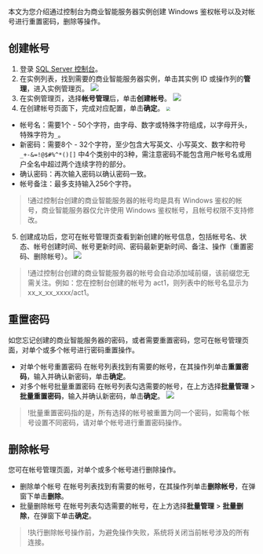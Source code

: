 本文为您介绍通过控制台为商业智能服务器实例创建 Windows 鉴权帐号以及对帐号进行重置密码，删除等操作。

## 创建帐号
1. 登录 [SQL Server 控制台](https://console.cloud.tencent.com/sqlserver)。
2. 在实例列表，找到需要的商业智能服务器实例，单击其实例 ID 或操作列的**管理**，进入实例管理页。
![](https://qcloudimg.tencent-cloud.cn/raw/a0d144e21e0e4bed011e02894b4b1ed8.png)
3. 在实例管理页，选择**帐号管理**后，单击**创建帐号**。
![](https://qcloudimg.tencent-cloud.cn/raw/a3458041b0b6b45cce55a9eaf34f2945.png)
4. 在创建帐号页面下，完成对应配置，单击**确定**。
<img src="https://qcloudimg.tencent-cloud.cn/raw/e536d99013a44861f79da8c556f20c6f.png"  style="zoom:50%;"><br>
 - 帐号名：需要1个 - 50个字符，由字母、数字或特殊字符组成，以字母开头，特殊字符为`_`。
 - 新密码：需要8个 - 32个字符，至少包含大写英文、小写英文、数字和符号 `_+-&=!@$#%^*()[]` 中4个类别中的3种，需注意密码不能包含用户帐号名或用户全名中超过两个连续字符的部分。
 - 确认密码：再次输入密码以确认密码一致。
 - 帐号备注：最多支持输入256个字符。
 >!通过控制台创建的商业智能服务器的帐号均是具有 Windows 鉴权的帐号，商业智能服务器仅允许使用 Windows 鉴权帐号，且帐号权限不支持修改。
5. 创建成功后，您可在帐号管理页查看到新创建的帐号信息，包括帐号名、状态、帐号创建时间、帐号更新时间、密码最新更新时间、备注、操作（重置密码、删除帐号）。
![](https://qcloudimg.tencent-cloud.cn/raw/df9a4221255a0e1554251ff7fd5889d7.png)
>!通过控制台创建的商业智能服务器的帐号会自动添加域前缀，该前缀您无需关注。例如：您在控制台创建的帐号为 act1，则列表中的帐号名显示为 xx_x_xx_xxxx/act1。

## 重置密码
如您忘记创建的商业智能服务器的密码，或者需要重置密码，您可在帐号管理页面，对单个或多个帐号进行密码重置操作。
- 对单个帐号重置密码
在帐号列表找到有需要的帐号，在其操作列单击**重置密码**，输入并确认新密码，单击**确定**。
- 对多个帐号批量重置密码
在帐号列表勾选需要的帐号，在上方选择**批量管理** > **批量重置密码**，输入并确认新密码，单击**确定**。
![](https://qcloudimg.tencent-cloud.cn/raw/a267a89c0b6dd1d93cd6579818afd0d0.png)
>!批量重置密码指的是，所有选择的帐号被重置为同一个密码，如需每个帐号设置不同密码，请对单个帐号进行重置密码操作。

## 删除帐号
您可在帐号管理页面，对单个或多个帐号进行删除操作。
- 删除单个帐号
在帐号列表找到有需要的帐号，在其操作列单击**删除帐号**，在弹窗下单击**删除**。
- 批量删除帐号
在帐号列表勾选需要的帐号，在上方选择**批量管理** > **批量删除**，在弹窗下单击**确定**。
>!执行删除帐号操作前，为避免操作失败，系统将关闭当前帐号涉及的所有连接。
